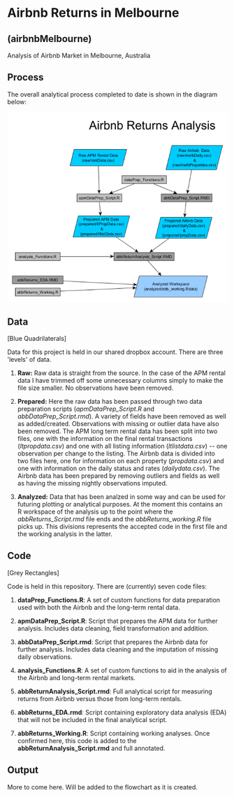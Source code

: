 # Airbnb Returns in Melbourne 
## (airbnbMelbourne)

Analysis of Airbnb Market in Melbourne, Australia

## Process

The overall analytical process completed to date is shown in the diagram below:

![](flowchart.png)

## Data

[Blue Quadrilaterals] 

Data for this project is held in our shared dropbox account.  There are three 'levels' of data.

1. **Raw:**  Raw data is straight from the source.  In the case of the APM rental data I have trimmed off some unnecessary columns simply to make the file size smaller.  No observations have been removed. 

2. **Prepared:**  Here the raw data has been passed through two data preparation scripts (*apmDataPrep_Script.R* and *abbDataPrep_Script.rmd*).  A variety of fields have been removed as well as added/created.  Observations with missing or outlier data have also been removed.  The APM long term rental data has been split into two files, one with the information on the final rental transactions (*ltpropdata.csv*) and one with all listing information (*ltlistdata.csv*) -- one observation per change to the listing. The Airbnb data is divided into two files here, one for information on each property (*propdata.csv*) and one with information on the daily status and rates (*dailydata.csv*).  The Airbnb data has been prepared by removing outliers and fields as well as having the missing nightly observations imputed.

3. **Analyzed:** Data that has been analzed in some way and can be used for futuring plotting or analytical purposes.  At the moment this contains an R workspace of the analysis up to the point where the *abbReturns_Script.rmd* file ends and the *abbReturns_working.R* file picks up.  This divisions represents the accepted code in the first file and the working analysis in the latter. 

## Code

[Grey Rectangles]

Code is held in this repository. There are (currently) seven code files:

1. **dataPrep_Functions.R**: A set of custom functions for data preparation used with both the Airbnb and the long-term rental data.

2. **apmDataPrep_Script.R**:  Script that prepares the APM data for further analysis.  Includes data cleaning, field transformation and addition. 

3. **abbDataPrep_Script.rmd**: Script that prepares the Airbnb data for further analysis.  Includes data cleaning and the imputation of missing daily observations. 

4. **analysis_Functions.R**: A set of custom functions to aid in the analysis of the Airbnb and long-term rental markets.  

5. **abbReturnAnalysis_Script.rmd**: Full analytical script for measuring returns from Airbnb versus those from long-term rentals.  

6. **abbReturns_EDA.rmd**: Script containing exploratory data analysis (EDA) that will not be included in the final analytical script.

7. **abbReturns_Working.R**: Script containing working analyses.  Once confirmed here, this code is added to the **abbReturnAnalysis_Script.rmd** and full annotated. 

## Output

More to come here.  Will be added to the flowchart as it is created. 

